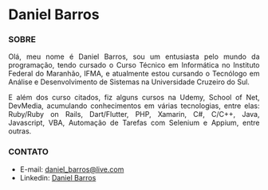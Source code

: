 # Daniel Barros

### SOBRE

<div style="text-align:justify">

<p align="justify">
Olá, meu nome é Daniel Barros, sou um entusiasta pelo mundo da programação, tendo cursado o Curso Técnico em Informática no Instituto Federal do Maranhão, IFMA, e atualmente estou cursando o Tecnólogo em Análise e Desenvolvimento de Sistemas na Universidade Cruzeiro do Sul.
</p>
<p align="justify">
E além dos curso citados, fiz alguns cursos na Udemy, School of Net, DevMedia, acumulando conhecimentos em várias tecnologias, entre elas: Ruby/Ruby on Rails, Dart/Flutter, PHP, Xamarin, C#, C/C++, Java, Javascript, VBA, Automação de Tarefas com Selenium e Appium, entre outras.
</p>
</div>

<!--
- 👋 Hi, I’m @daniel-sbarros
- 👀 I’m interested in ...
- 🌱 I’m currently learning ...
- 💞️ I’m looking to collaborate on ...
- 📫 How to reach me ...
-->

### CONTATO
<!-- -Email: <a href="mailto:daniel_barros@live.com">daniel_barros@live.com</a>-->
- E-mail: [daniel_barros@live.com](mailto:daniel_barros@live.com)
- Linkedin: [Daniel Barros](https://www.linkedin.com/in/daniel-barros-373571140/)
<!-- - Site: [danielbarros.dev](https://danielbarros.dev) 


[Daniel Barros](https://danielbarros.dev)

<!--
<div style:"text-align:center;>
<img src="https://www.comboinfinito.com.br/principal/wp-content/uploads/2021/02/KOF-XV-Iori-Yagami-790x444.jpg" width="700">
</div>

<!--
![Daniel Barros](https://www.comboinfinito.com.br/principal/wp-content/uploads/2021/02/KOF-XV-Iori-Yagami-790x444.jpg)
[Daniel Barros](https://danielbarros.dev)


```bash

# MOSTRAR CONFIGURAÇÃO GLOBAL DO GIT
git config --global --list

```

```ruby

print("Daniel Barros")

```

<!---
daniel-sbarros/daniel-sbarros is a ✨ special ✨ repository because its `README.md` (this file) appears on your GitHub profile.
You can click the Preview link to take a look at your changes.
--->
